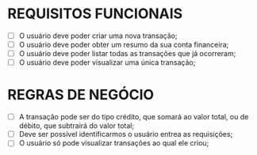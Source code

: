 # REQUISITOS FUNCIONAIS

- [ ] O usuário deve poder criar uma nova transação;
- [ ] O usuário deve poder obter um resumo da sua conta financeira;
- [ ] O usuário deve poder listar todas as transações que já ocorreram;
- [ ] O usuário deve poder visualizar uma única transação;

# REGRAS DE NEGÓCIO

- [ ] A transação pode ser do tipo crédito, que somará ao valor total, ou de débito, que subtrairá do valor total;
- [ ] Deve ser possível identificarmos o usuário entrea as requisições;
- [ ] O usuário só pode visualizar transações ao qual ele criou;